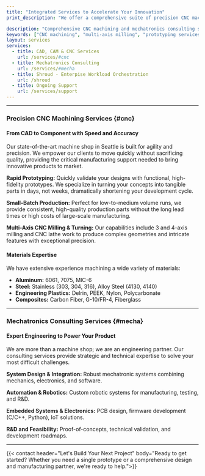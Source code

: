 ```yaml
---
title: "Integrated Services to Accelerate Your Innovation"
print_description: "We offer a comprehensive suite of precision CNC machining and mechatronics consulting services, designed to work together to provide a seamless development experience from initial concept to final production."

description: "Comprehensive CNC machining and mechatronics consulting services in Seattle. Rapid prototyping, small-batch production, and advanced engineering solutions."
keywords: ["CNC machining", "multi-axis milling", "prototyping services", "mechatronics consulting", "automation engineering"]
layout: services
services:
  - title: CAD, CAM & CNC Services
    url: /services/#cnc
  - title: Mechatronics Consulting
    url: /services/#mecha
  - title: Shroud - Enterpise Workload Orchestration
    url: /shroud
  - title: Ongoing Support
    url: /services/support
---
```


---

### Precision CNC Machining Services {#cnc}

#### From CAD to Component with Speed and Accuracy

Our state-of-the-art machine shop in Seattle is built for agility and precision. We empower our clients to move quickly without sacrificing quality, providing the critical manufacturing support needed to bring innovative products to market.

**Rapid Prototyping:** Quickly validate your designs with functional, high-fidelity prototypes. We specialize in turning your concepts into tangible parts in days, not weeks, dramatically shortening your development cycle.

**Small-Batch Production:** Perfect for low-to-medium volume runs, we provide consistent, high-quality production parts without the long lead times or high costs of large-scale manufacturing.

**Multi-Axis CNC Milling & Turning:** Our capabilities include 3 and 4-axis milling and CNC lathe work to produce complex geometries and intricate features with exceptional precision.

#### Materials Expertise
We have extensive experience machining a wide variety of materials:

- **Aluminum:** 6061, 7075, MIC-6
- **Steel:** Stainless (303, 304, 316), Alloy Steel (4130, 4140)
- **Engineering Plastics:** Delrin, PEEK, Nylon, Polycarbonate
- **Composites:** Carbon Fiber, G-10/FR-4, Fiberglass

---

### Mechatronics Consulting Services {#mecha}
#### Expert Engineering to Power Your Product

We are more than a machine shop; we are an engineering partner. Our consulting services provide strategic and technical expertise to solve your most difficult challenges.

**System Design & Integration:** Robust mechatronic systems combining mechanics, electronics, and software.

**Automation & Robotics:** Custom robotic systems for manufacturing, testing, and R&D.

**Embedded Systems & Electronics:** PCB design, firmware development (C/C++, Python), IoT solutions.

**R&D and Feasibility:** Proof-of-concepts, technical validation, and development roadmaps.

---

{{< contact header="Let's Build Your Next Project" body="Ready to get started? Whether you need a single prototype or a comprehensive design and manufacturing partner, we're ready to help.">}}

